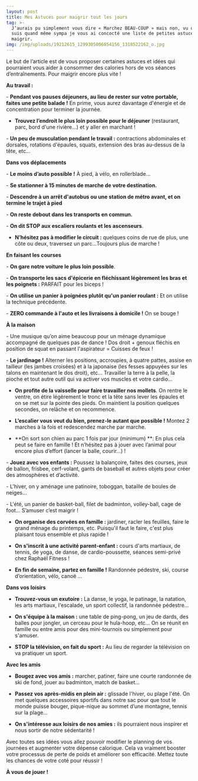 ```yaml
---
layout: post
title: Mes Astuces pour maigrir tout les jours
tag: >-
  J’aurais pu simplement vous dire « Marchez BEAU-COUP » mais non, vu que je
  suis quand même sympa je vous ai concocté une liste de petites astuces pour
  maigrir. 
img: /img/uploads/19212615_1299305006854156_1318522162_o.jpg
---
```

Le but de l’article est de vous proposer certaines astuces et idées qui
pourraient vous aider à consommer des calories hors de vos séances
d’entraînements. Pour maigrir encore plus vite !

**Au travail :**

- **Pendant vos pauses déjeuners, au lieu de rester sur votre portable, faites
une petite balade !** En prime, vous aurez davantage d'énergie et de
concentration pour terminer la journée.

- **Trouvez l’endroit le plus loin possible pour le déjeuner** (restaurant, parc,
bord d'une rivière…) et y aller en marchant !

- **Un peu de musculation pendant le travail :** contractions abdominales et
dorsales, rotations d'épaules, squats, extension des bras au-dessus de la tête,
etc...

**Dans vos déplacements**

- **Le moins d’auto possible !** À pied, à vélo, en rollerblade…

- **Se stationner à 15 minutes de marche de votre destination.**

- **Descendre à un arrêt d'autobus ou une station de métro avant, et on termine
le trajet à pied**

- **On reste debout dans les transports en commun.**

- **On dit STOP aux escaliers roulants et les ascenseurs**.

- **N’hésitez pas à modifier le circuit :** quelques coins de rue de plus, une côte
ou deux, traversez un parc…Toujours plus de marche !

**En faisant les courses**

- **On gare notre voiture le plus loin possible**.

- **On transporte les sacs d'épicerie en fléchissant légèrement les bras et
les poignets :** PARFAIT pour les biceps !

- **On utilise un panier à poignées plutôt qu'un panier roulant :** Et on utilise la
technique précédente.

- **ZERO commande à l'auto et les livraisons à domicile !** On se bouge !

**À la maison**

- Une musique qu’on aime beaucoup pour un ménage dynamique
accompagné de quelques pas de dance ! Dos droit \+ genoux fléchis en position de squat en passant l'aspirateur =
Cuisses de feux !

- **Le jardinage !** Alterner les positions, accroupies, à quatre pattes, assise en
tailleur (les jambes croisées) et à la japonaise (les fesses appuyées sur les
talons en maintenant le dos droit), etc… Travailler la terre à la pelle, la pioche
et tout autre outil qui va activer vos muscles et votre cardio…

- **On profite de la vaisselle pour faire travailler nos mollets**. On rentre le
ventre, on étire légèrement le tronc et la tête sans lever les épaules et on se
met sur la pointe des pieds. On maintient la position quelques secondes, on
relâche et on recommence.

- **L’escalier vous veut du bien, prenez-le autant que possible !** Montez 2
marches à la fois et redescendez marche par marche.

- **On sort son chien au parc 1 fois par jour (minimum) **: En plus cela peut se
faire en famille ! Et n’hésitez pas à jouer avec l’animal pour encore plus d’effort
\(lancer la balle, courir…) !

- **Jouez avec vos enfants :** Poussez la balançoire, faites des courses, jeux de
ballon, frisbee, cerf-volant, gants de baseball et autres objets pour créer des
atmosphères et d’activité.

- L'hiver, on y aménage une patinoire, toboggan, bataille de boules de neiges...

- L'été, un panier de basket-ball, filet de badminton, volley-ball, cage de foot…
S’amuser c’est maigrir !

- **On organise des corvées en famille :** jardiner, racler les feuilles, faire le
grand ménage du printemps, etc. Puisqu'il faut le faire, c'est plus plaisant tous
ensemble et plus rapide !

- **On s'inscrit à une activité parent-enfant :** cours d'arts martiaux, de tennis,
de yoga, de danse, de cardio-poussette, séances semi-privé chez Raphaël
Fitness !

- **En fin de semaine, partez en famille !** Randonnée pédestre, ski, course
d’orientation, vélo, canoë …

**Dans vos loisirs**

- **Trouvez-vous un exutoire :** La danse, le yoga, le patinage, la natation, les
arts martiaux, l'escalade, un sport collectif, la randonnée pédestre…

- **On s'équipe à la maison :** une table de ping-pong, un jeu de dards, des
balles pour jongler, un cerceau pour le hula-hoop, etc… On se réunit en
famille ou entre amis pour des mini-tournois ou simplement pour s'amuser.

- **STOP la télévision, on fait du sport :** Au lieu de regarder la télévision on va
pratiquer un sport.

**Avec les amis**

- **Bougez avec vos amis :** marcher, patiner, faire une courte randonnée de ski
de fond, jouer au badminton, match de basket…

- **Passez vos après-midis en plein air :** glissade l'hiver, ou plage l'été. On
met quelques accessoires sportifs dans notre sac pour que tout le monde
puisse bouger, pique-nique au sommet d’une montagne, tennis sur la plage…

- **On s'intéresse aux loisirs de nos amies :** ils pourraient nous inspirer et nous
sortir de notre sédentarité !

Avec toutes ses idées vous allez pouvoir modifier le planning de vos journées
et augmenter votre dépense calorique. Cela va vraiment booster votre
processus de perte de poids et améliorer son efficacité. Mettez toute les
chances de votre coté pour réussir !

**À vous de jouer !**
